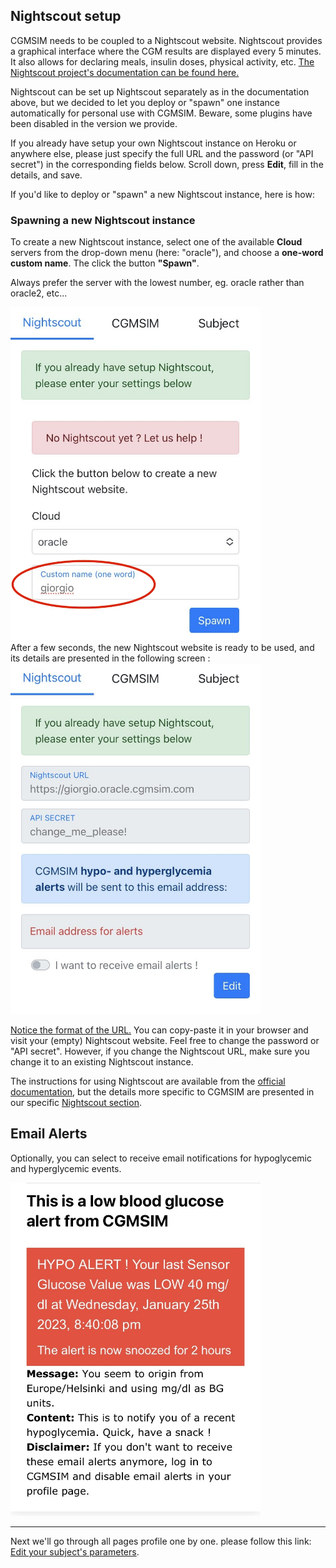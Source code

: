 ## Nightscout setup

CGMSIM needs to be coupled to a Nightscout website. Nightscout provides a graphical interface where the CGM results are displayed every 5 minutes. It also allows for declaring meals, insulin doses, physical activity, etc. <a href="https://nightscout.github.io" target="_blank">The Nightscout project's documentation can be found here.</a>

Nightscout can be set up Nightscout separately as in the documentation above, but we decided to let you deploy or "spawn" one instance automatically for personal use with CGMSIM. Beware, some plugins have been disabled in the version we provide.

If you already have setup your own Nightscout instance on Heroku or anywhere else, please just specify the full URL and the password (or "API secret") in the corresponding fields below. Scroll down, press **Edit**, fill in the details, and save. 

If you'd like to deploy or "spawn" a new Nightscout instance, here is how:

### Spawning a new Nightscout instance

To create a new Nightscout instance, select one of the available **Cloud** servers from the drop-down menu (here: "oracle"), and choose a **one-word custom name**. The click the button **"Spawn"**. 

Always prefer the server with the lowest number, eg. oracle rather than oracle2, etc...

<img src="../img/spawn2.jpg" alt="Random Create" width="400"/>

<br>
After a few seconds, the new Nightscout website is ready to be used, and its details are presented in the following screen :

<img src="../img/spawn3.jpg" alt="Random Create" width="400"/>

<u>Notice the format of the URL.</u> You can copy-paste it in your browser and visit your (empty) Nightscout website. Feel free to change the password or "API secret". However, if you change the Nightscout URL, make sure you change it to an existing Nightscout instance.

The instructions for using Nightscout are available from the <a href="https://nightscout.github.io" target="_blank">official documentation</a>, but the details more specific to CGMSIM are presented in our specific [Nightscout section](../nightscout/profile.md).

## Email Alerts
Optionally, you can select to receive email notifications for hypoglycemic and hyperglycemic events.

<img src="../img/alert.jpg" alt="Random Create" width="400"/>

<hr>

Next we'll go through all pages profile one by one. please follow this link: [Edit your subject's parameters](subject.md).

<br>
